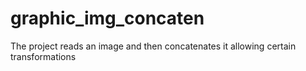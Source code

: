 # graphic_img_concaten

The project reads an image and then concatenates it allowing certain transformations 
